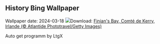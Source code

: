 ## History Bing Wallpaper
Wallpaper date: 2024-03-18
![](https://www.bing.com/th?id=OHR.StFiniansBay_FR-CA8830088693_UHD.jpg&w=1000)Download: [Finian's Bay, Comté de Kerry, Irlande (© Atlantide Phototravel/Getty Images)](https://www.bing.com/th?id=OHR.StFiniansBay_FR-CA8830088693_UHD.jpg)

Auto get programm by LtgX
